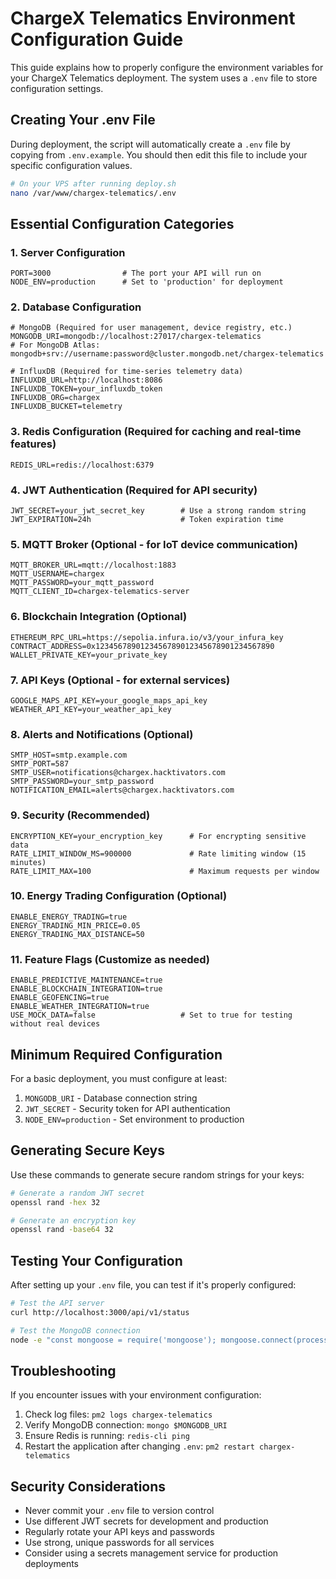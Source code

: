 # ChargeX Telematics Environment Configuration Guide

This guide explains how to properly configure the environment variables for your ChargeX Telematics deployment. The system uses a `.env` file to store configuration settings.

## Creating Your .env File

During deployment, the script will automatically create a `.env` file by copying from `.env.example`. You should then edit this file to include your specific configuration values.

```bash
# On your VPS after running deploy.sh
nano /var/www/chargex-telematics/.env
```

## Essential Configuration Categories

### 1. Server Configuration

```
PORT=3000                # The port your API will run on
NODE_ENV=production      # Set to 'production' for deployment
```

### 2. Database Configuration

```
# MongoDB (Required for user management, device registry, etc.)
MONGODB_URI=mongodb://localhost:27017/chargex-telematics
# For MongoDB Atlas: mongodb+srv://username:password@cluster.mongodb.net/chargex-telematics

# InfluxDB (Required for time-series telemetry data)
INFLUXDB_URL=http://localhost:8086
INFLUXDB_TOKEN=your_influxdb_token
INFLUXDB_ORG=chargex
INFLUXDB_BUCKET=telemetry
```

### 3. Redis Configuration (Required for caching and real-time features)

```
REDIS_URL=redis://localhost:6379
```

### 4. JWT Authentication (Required for API security)

```
JWT_SECRET=your_jwt_secret_key        # Use a strong random string
JWT_EXPIRATION=24h                    # Token expiration time
```

### 5. MQTT Broker (Optional - for IoT device communication)

```
MQTT_BROKER_URL=mqtt://localhost:1883
MQTT_USERNAME=chargex
MQTT_PASSWORD=your_mqtt_password
MQTT_CLIENT_ID=chargex-telematics-server
```

### 6. Blockchain Integration (Optional)

```
ETHEREUM_RPC_URL=https://sepolia.infura.io/v3/your_infura_key
CONTRACT_ADDRESS=0x1234567890123456789012345678901234567890
WALLET_PRIVATE_KEY=your_private_key
```

### 7. API Keys (Optional - for external services)

```
GOOGLE_MAPS_API_KEY=your_google_maps_api_key
WEATHER_API_KEY=your_weather_api_key
```

### 8. Alerts and Notifications (Optional)

```
SMTP_HOST=smtp.example.com
SMTP_PORT=587
SMTP_USER=notifications@chargex.hacktivators.com
SMTP_PASSWORD=your_smtp_password
NOTIFICATION_EMAIL=alerts@chargex.hacktivators.com
```

### 9. Security (Recommended)

```
ENCRYPTION_KEY=your_encryption_key      # For encrypting sensitive data
RATE_LIMIT_WINDOW_MS=900000             # Rate limiting window (15 minutes)
RATE_LIMIT_MAX=100                      # Maximum requests per window
```

### 10. Energy Trading Configuration (Optional)

```
ENABLE_ENERGY_TRADING=true
ENERGY_TRADING_MIN_PRICE=0.05
ENERGY_TRADING_MAX_DISTANCE=50
```

### 11. Feature Flags (Customize as needed)

```
ENABLE_PREDICTIVE_MAINTENANCE=true
ENABLE_BLOCKCHAIN_INTEGRATION=true
ENABLE_GEOFENCING=true
ENABLE_WEATHER_INTEGRATION=true
USE_MOCK_DATA=false                   # Set to true for testing without real devices
```

## Minimum Required Configuration

For a basic deployment, you must configure at least:

1. `MONGODB_URI` - Database connection string
2. `JWT_SECRET` - Security token for API authentication
3. `NODE_ENV=production` - Set environment to production

## Generating Secure Keys

Use these commands to generate secure random strings for your keys:

```bash
# Generate a random JWT secret
openssl rand -hex 32

# Generate an encryption key
openssl rand -base64 32
```

## Testing Your Configuration

After setting up your `.env` file, you can test if it's properly configured:

```bash
# Test the API server
curl http://localhost:3000/api/v1/status

# Test the MongoDB connection
node -e "const mongoose = require('mongoose'); mongoose.connect(process.env.MONGODB_URI).then(() => console.log('MongoDB connected')).catch(err => console.error(err))"
```

## Troubleshooting

If you encounter issues with your environment configuration:

1. Check log files: `pm2 logs chargex-telematics`
2. Verify MongoDB connection: `mongo $MONGODB_URI`
3. Ensure Redis is running: `redis-cli ping`
4. Restart the application after changing `.env`: `pm2 restart chargex-telematics`

## Security Considerations

- Never commit your `.env` file to version control
- Use different JWT secrets for development and production
- Regularly rotate your API keys and passwords
- Use strong, unique passwords for all services
- Consider using a secrets management service for production deployments
